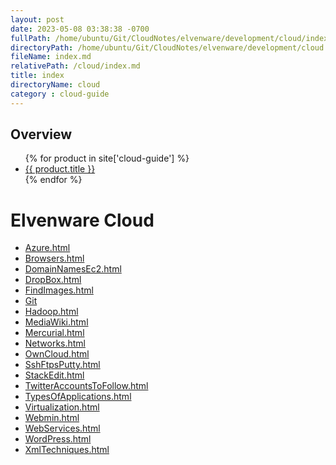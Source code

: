 ```yaml
---
layout: post
date: 2023-05-08 03:38:38 -0700
fullPath: /home/ubuntu/Git/CloudNotes/elvenware/development/cloud/index.md
directoryPath: /home/ubuntu/Git/CloudNotes/elvenware/development/cloud
fileName: index.md
relativePath: /cloud/index.md
title: index
directoryName: cloud
category : cloud-guide
---
```


## Overview

<section><ul>
{% for product in site['cloud-guide'] %}
<li><a href="{{ product.url }}">
    {{ product.title }}</a></li>
{% endfor %}
</ul></section>

# Elvenware Cloud

- [Azure.html](Azure.html)
- [Browsers.html](Browsers.html)
- [DomainNamesEc2.html](DomainNamesEc2.html)
- [DropBox.html](DropBox.html)
- [FindImages.html](FindImages.html)
- [Git](Git.html)
- [Hadoop.html](Hadoop.html)
- [MediaWiki.html](MediaWiki.html)
- [Mercurial.html](Mercurial.html)
- [Networks.html](Networks.html)
- [OwnCloud.html](OwnCloud.html)
- [SshFtpsPutty.html](SshFtpsPutty.html)
- [StackEdit.html](StackEdit.html)
- [TwitterAccountsToFollow.html](TwitterAccountsToFollow.html)
- [TypesOfApplications.html](TypesOfApplications.html)
- [Virtualization.html](Virtualization.html)
- [Webmin.html](Webmin.html)
- [WebServices.html](WebServices.html)
- [WordPress.html](WordPress.html)
- [XmlTechniques.html](XmlTechniques.html)
